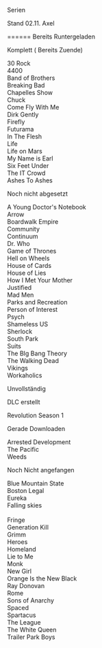 Serien

Stand 02.11.  Axel

======
Bereits Runtergeladen

Komplett ( Bereits Zuende)

30 Rock <br />
4400 <br />
Band of Brothers  <br />
Breaking Bad<br />
Chapelles Show<br />
Chuck <br />
Come Fly With Me  <br />
Dirk Gently <br />
Firefly <br />
Futurama <br />
In The Flesh <br />
Life  <br />
Life on Mars <br />
My Name is Earl <br />
Six Feet Under <br />
The IT Crowd <br />
Ashes To Ashes <br />

Noch nicht abgesetzt

A Young Doctor's  Notebook <br />
Arrow <br />
Boardwalk Empire  <br />
Community <br />
Continuum <br />
Dr. Who <br />
Game of Thrones <br />
Hell on Wheels <br />
House of Cards <br />
House of Lies  <br />
How I Met Your Mother <br /> 
Justified <br />
Mad Men  <br />
Parks and Recreation <br />
Person of Interest <br />
Psych  <br />
Shameless US <br />
Sherlock <br />
South Park <br />
Suits <br />
The BIg Bang Theory <br />
The Walking Dead <br />
Vikings <br />
Workaholics <br />

Unvollständig


DLC erstellt

Revolution Season 1


Gerade Downloaden

Arrested Development<br />
The Pacific<br />
Weeds<br />


Noch Nicht angefangen

Blue Mountain State<br />
Boston Legal<br />
Eureka<br />
Falling skies<br />							
Fringe<br />
Generation Kill<br />
Grimm<br />
Heroes<br />
Homeland<br />
Lie to Me<br />
Monk<br />
New Girl<br />
Orange Is the New Black<br />
Ray Donovan<br />
Rome<br />
Sons of Anarchy<br />
Spaced<br />
Spartacus<br />
The League<br />
The White Queen<br />
Trailer Park Boys<br />

